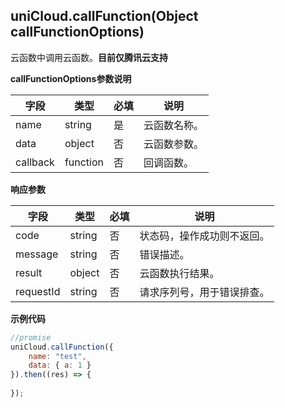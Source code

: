 ## uniCloud.callFunction(Object callFunctionOptions)

云函数中调用云函数。**目前仅腾讯云支持**

**callFunctionOptions参数说明**

| 字段		| 类型		| 必填| 说明				|
| ---			| ---			| ---	| ---					|
| name		| string	| 是	| 云函数名称。|
| data		| object	| 否	| 云函数参数。|
| callback| function| 否	| 回调函数。	|

**响应参数**

| 字段			| 类型	| 必填| 说明											|
| ---				| ---		| ---	| ---												|
| code			| string| 否	| 状态码，操作成功则不返回。|
| message		| string| 否	| 错误描述。								|
| result		| object| 否	| 云函数执行结果。					|
| requestId	| string| 否	| 请求序列号，用于错误排查。|

**示例代码**

```javascript
//promise
uniCloud.callFunction({
    name: "test",
    data: { a: 1 }
}).then((res) => {
    
});
```